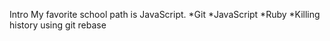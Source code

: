 Intro
My favorite school path is JavaScript.
*Git
*JavaScript
*Ruby
*Killing history using git rebase
